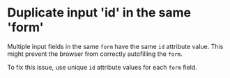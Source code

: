 # Duplicate input 'id' in the same 'form'

Multiple input fields in the same `form` have the same `id` attribute value. This might prevent the browser from correctly autofilling the `form`.

To fix this issue, use unique `id` attribute values for each `form` field.
